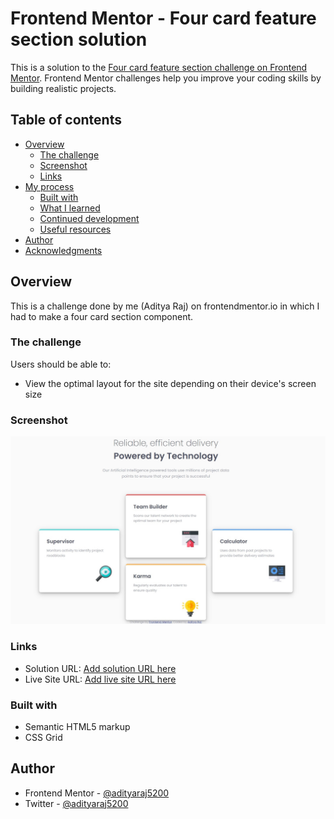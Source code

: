 # Frontend Mentor - Four card feature section solution

This is a solution to the [Four card feature section challenge on Frontend Mentor](https://www.frontendmentor.io/challenges/four-card-feature-section-weK1eFYK). Frontend Mentor challenges help you improve your coding skills by building realistic projects. 

## Table of contents

- [Overview](#overview)
  - [The challenge](#the-challenge)
  - [Screenshot](#screenshot)
  - [Links](#links)
- [My process](#my-process)
  - [Built with](#built-with)
  - [What I learned](#what-i-learned)
  - [Continued development](#continued-development)
  - [Useful resources](#useful-resources)
- [Author](#author)
- [Acknowledgments](#acknowledgments)

## Overview

This is a challenge done by me (Aditya Raj) on frontendmentor.io in which I had to make a four card section component.

### The challenge

Users should be able to:

- View the optimal layout for the site depending on their device's screen size

### Screenshot

![](./screenshot.jpg)

### Links

- Solution URL: [Add solution URL here](https://your-solution-url.com)
- Live Site URL: [Add live site URL here](adityaraj5200/Four-card-feature-section-master)

### Built with

- Semantic HTML5 markup
- CSS Grid

## Author

- Frontend Mentor - [@adityaraj5200](https://www.frontendmentor.io/profile/adityaraj5200)
- Twitter - [@adityaraj5200](https://www.twitter.com/adityaraj5200)

